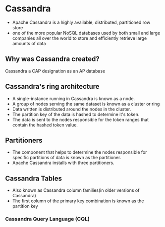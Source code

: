 # Cassandra
+ Apache Cassandra is a highly available, distributed, partitioned row store
+ one of the more popular NoSQL databases used by both small and large companies all over the world to store and efficiently retrieve large amounts of data

## Why was Cassandra created?
Cassandra a CAP designation as an AP database

## Cassandra's ring architecture
+ A single-instance running in Cassandra is known as a node. 
+ A group of nodes serving the same dataset is known as a cluster or ring
+ Data written is distributed around the nodes in the cluster. 
+ The partition key of the data is hashed to determine it's token. 
+ The data is sent to the nodes responsible for the token ranges that contain the hashed token value.

## Partitioners
+ The component that helps to determine the nodes responsible for specific partitions of data is known as the partitioner. 
+ Apache Cassandra installs with three partitioners.

## Cassandra Tables
+ Also known as Cassandra column families(in older versions of Cassandra)
+ The first column of the primary key combination is known as the partition key

### Cassandra Query Language (CQL)